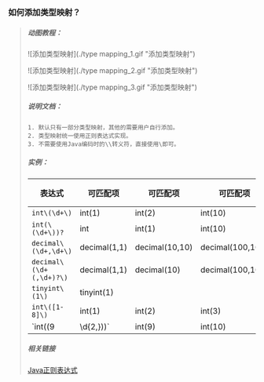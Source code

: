 ### 如何添加类型映射？
> ##### 动图教程：
> ![添加类型映射](./type mapping_1.gif "添加类型映射")
>
> ![添加类型映射](./type mapping_2.gif "添加类型映射")
>
> ![添加类型映射](./type mapping_3.gif "添加类型映射")
>
> ##### 说明文档：
> ``` 说明文档：
> 1. 默认只有一部分类型映射，其他的需要用户自行添加。
> 2. 类型映射统一使用正则表达式实现。
> 3. 不需要使用Java编码时的\\转义符，直接使用\即可。
> ```
> ##### 实例：
> 表达式|可匹配项|可匹配项|可匹配项|可匹配项|不可匹配项目
> ---|---|---|---|---|---
> `int\(\d+\)`|int(1)|int(2)|int(10)|int(99999)|int
> `int(\(\d+\))?`|int|int(1)|int(10)|int(99999)|
> `decimal\(\d+,\d+\)`|decimal(1,1)|decimal(10,10)|decimal(100,100)|decimal(10,1)|decimal(1)
> `decimal\(\d+(,\d+)?\)`|decimal(1,1)|decimal(10)|decimal(100,100)|decimal(10)|decimal
> `tinyint\(1\)`|tinyint(1)||||
> `int\([1-8]\)`|int(1)|int(2)|int(3)|int(8)|int(9)
> `int\((9|\d{2,})\)`|int(9)|int(10)|int(123)|int(999)|int(6)
> ##### 相关链接
> [Java正则表达式](http://www.runoob.com/java/java-regular-expressions.html)
